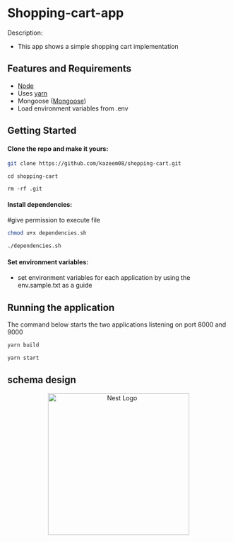 # Shopping-cart-app

Description:
 - This app shows a simple shopping cart implementation
 
## Features and Requirements

- [Node](https://nodejs.org/en/download/current/)
- Uses [yarn](https://yarnpkg.com/)
- Mongoose ([Mongoose](http://mongoosejs.com/))
- Load environment variables from .env

## Getting Started

#### Clone the repo and make it yours:

```bash
git clone https://github.com/kazeem08/shopping-cart.git
```

```
cd shopping-cart
```

```
rm -rf .git
```

#### Install dependencies:

#give permission to execute file 
```bash
chmod u+x dependencies.sh
```

```bash
./dependencies.sh
```

#### Set environment variables:

- set environment variables for each application by using the env.sample.txt as a guide

## Running the application

The command below starts the two applications listening on port 8000 and 9000

```bash
yarn build
```

```bash
yarn start
```


## schema design
<p align="center">
  <a target="blank"><img src="https://ibb.co/P9F9qhx" width="320" alt="Nest Logo" /></a>
</p>